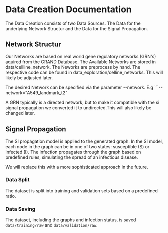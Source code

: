 # Data Creation Documentation

The Data Creation consists of two Data Sources. The Data for the underlying Network Structur and the Data for the Signal Propagation.

## Network Structur

Our Networks are based on real world gene regulatory networks (GRN's) aquired from the GRAND Database. The Available Networks are stored in data/cellline_network. The Neworks are preprocess by hand. The respective code can be found in data_exploration/celline_networks. This will likely be adjusted later.

The desired Network can be specified via the parameter --network. E.g ```--network="A549_landmark_t2"

A GRN typically is a directed network, but to make it compatible with the si signal propagation we converted it to undirected.This will also likely be changed later.

## Signal Propagation

The SI propagation model is applied to the generated graph. In the SI model, each node in the graph can be in one of two states: susceptible (S) or infected (I). The infection propagates through the graph based on predefined rules, simulating the spread of an infectious disease.

We will replace this with a more sophisticated approach in the future.

### Data Split

The dataset is split into training and validation sets based on a predefined ratio.

### Data Saving

The dataset, including the graphs and infection status, is saved `data/training/raw` and `data/validation/raw`.
